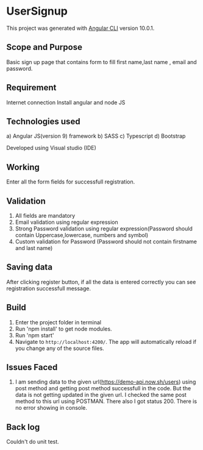 # UserSignup

This project was generated with [Angular CLI](https://github.com/angular/angular-cli) version 10.0.1.

## Scope and Purpose
Basic sign up page that contains form to fill first name,last name , email and password.

## Requirement
Internet connection
Install angular and node JS

## Technologies used
a) Angular JS(version 9) framework
b) SASS
c) Typescript
d) Bootstrap

Developed using Visual studio (IDE)

## Working
 Enter all the form fields for successfull registration.
 
## Validation
1) All fields are mandatory
2) Email validation using regular expression
3) Strong Password validation using regular expression(Password should contain Uppercase,lowercase, numbers and symbol)
4) Custom validation for Password (Password should not contain firstname and last name)

## Saving data
 After clicking register button, if all the data is entered correctly you can see registration successfull message.
 

## Build

 1) Enter the project folder in terminal
 2) Run 'npm install' to get node modules.
 3) Run 'npm start'
 3) Navigate to `http://localhost:4200/`. The app will automatically reload if you change any of the source files.

## Issues Faced
 1) I am sending data to the given url(https://demo-api.now.sh/users) using post method and getting post method successfull in the code. But the data is not getting updated in the given url. I checked the same post method to this url using POSTMAN. There also I got status 200. There is no error showing in console.


## Back log
 Couldn't do unit test.
